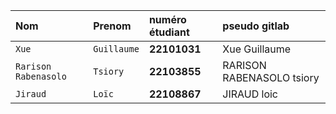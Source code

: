 | Nom                  | Prenom      | numéro étudiant | pseudo gitlab               |
|:---------------------|:------------|:----------------|:----------------------------|
| `Xue`                | `Guillaume` | **22101031**    | Xue Guillaume               |
| `Rarison Rabenasolo` | `Tsiory`    | **22103855**    | RARISON RABENASOLO tsiory   |
| `Jiraud`             | `Loïc`      | **22108867**    | JIRAUD loic                 |
